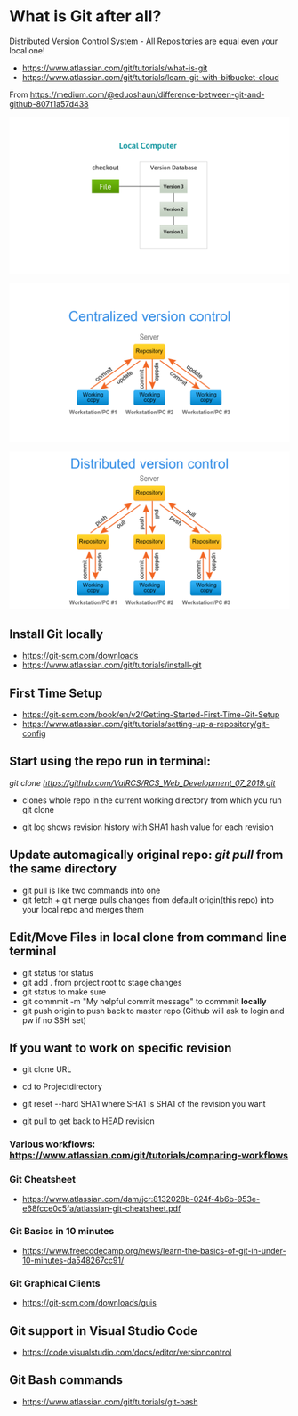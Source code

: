 # What is Git after all?

Distributed Version Control System - All Repositories are equal even your local one!

* https://www.atlassian.com/git/tutorials/what-is-git
* https://www.atlassian.com/git/tutorials/learn-git-with-bitbucket-cloud

From https://medium.com/@eduoshaun/difference-between-git-and-github-807f1a57d438

![Local file control](img/local_version_control.png)

![Centralized Version Control](img/central_version_control.png)

![Distributed Version Control](img/distributed_version_control.png)


## Install Git locally
* https://git-scm.com/downloads
* https://www.atlassian.com/git/tutorials/install-git

## First Time Setup
* https://git-scm.com/book/en/v2/Getting-Started-First-Time-Git-Setup
* https://www.atlassian.com/git/tutorials/setting-up-a-repository/git-config

## Start using the repo run in terminal: 
*git clone https://github.com/ValRCS/RCS_Web_Development_07_2019.git*
* clones whole repo in the current working directory from which you run git clone

* git log shows revision history with SHA1 hash value for each revision

## Update automagically original repo: *git pull* from the same directory
* git pull is like two commands into one
* git fetch + git merge pulls changes from default origin(this repo) into your local repo and merges them 

## Edit/Move Files in local clone from command line terminal
* git status for status
* git add . from project root to stage changes
* git status to make sure
* git commmit -m "My helpful commit message" to commmit **locally**
* git push origin to push back to master repo (Github will ask to login and pw if no SSH set)

## If you want to work on specific revision
* git clone URL 
* cd to Projectdirectory
* git reset --hard SHA1 where SHA1 is SHA1 of the revision you want

* git pull to get back to HEAD revision





### Various workflows: https://www.atlassian.com/git/tutorials/comparing-workflows

### Git Cheatsheet

* https://www.atlassian.com/dam/jcr:8132028b-024f-4b6b-953e-e68fcce0c5fa/atlassian-git-cheatsheet.pdf

### Git Basics in 10 minutes
* https://www.freecodecamp.org/news/learn-the-basics-of-git-in-under-10-minutes-da548267cc91/

### Git Graphical Clients
* https://git-scm.com/downloads/guis

## Git support in Visual Studio Code
* https://code.visualstudio.com/docs/editor/versioncontrol

## Git Bash commands
* https://www.atlassian.com/git/tutorials/git-bash

